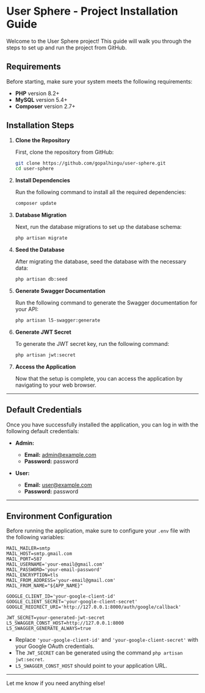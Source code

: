 # User Sphere - Project Installation Guide

Welcome to the User Sphere project! This guide will walk you through the steps to set up and run the project from GitHub.

## Requirements

Before starting, make sure your system meets the following requirements:

- **PHP** version 8.2+
- **MySQL** version 5.4+
- **Composer** version 2.7+

## Installation Steps

1. **Clone the Repository**

   First, clone the repository from GitHub:

   ```bash
   git clone https://github.com/gopalhingu/user-sphere.git
   cd user-sphere
   ```

2. **Install Dependencies**

   Run the following command to install all the required dependencies:

   ```bash
   composer update
   ```

3. **Database Migration**

   Next, run the database migrations to set up the database schema:

   ```bash
   php artisan migrate
   ```

4. **Seed the Database**

   After migrating the database, seed the database with the necessary data:

   ```bash
   php artisan db:seed
   ```

5. **Generate Swagger Documentation**

   Run the following command to generate the Swagger documentation for your API:

   ```bash
   php artisan l5-swagger:generate
   ```

6. **Generate JWT Secret**

   To generate the JWT secret key, run the following command:

   ```bash
   php artisan jwt:secret
   ```

7. **Access the Application**

   Now that the setup is complete, you can access the application by navigating to your web browser.

---

## Default Credentials

Once you have successfully installed the application, you can log in with the following default credentials:

- **Admin:**
  - **Email:** admin@example.com
  - **Password:** password

- **User:**
  - **Email:** user@example.com
  - **Password:** password

---

## Environment Configuration

Before running the application, make sure to configure your `.env` file with the following variables:

```env
MAIL_MAILER=smtp
MAIL_HOST=smtp.gmail.com
MAIL_PORT=587
MAIL_USERNAME='your-email@gmail.com'
MAIL_PASSWORD='your-email-password'
MAIL_ENCRYPTION=tls
MAIL_FROM_ADDRESS='your-email@gmail.com'
MAIL_FROM_NAME="${APP_NAME}"

GOOGLE_CLIENT_ID='your-google-client-id'
GOOGLE_CLIENT_SECRET='your-google-client-secret'
GOOGLE_REDIRECT_URI='http://127.0.0.1:8000/auth/google/callback'

JWT_SECRET=your-generated-jwt-secret
L5_SWAGGER_CONST_HOST=http://127.0.0.1:8000
L5_SWAGGER_GENERATE_ALWAYS=true
```

- Replace `'your-google-client-id'` and `'your-google-client-secret'` with your Google OAuth credentials.
- The `JWT_SECRET` can be generated using the command `php artisan jwt:secret`.
- `L5_SWAGGER_CONST_HOST` should point to your application URL.

---

Let me know if you need anything else!
